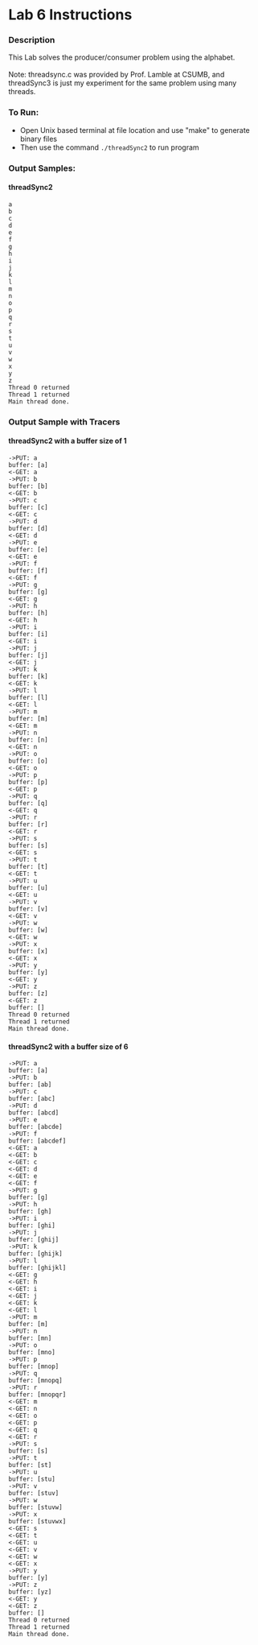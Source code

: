 # Lab 6 Instructions

### Description
This Lab solves the producer/consumer problem using the alphabet.
<br /><br />Note: threadsync.c was provided by Prof. Lamble at CSUMB, and threadSync3 is just my experiment for the same problem using many threads.

### To Run:
* Open Unix based terminal at file location and use "make" to generate binary files
* Then use the command `./threadSync2` to run program

### Output Samples:
#### threadSync2 
```
a
b
c
d
e
f
g
h
i
j
k
l
m
n
o
p
q
r
s
t
u
v
w
x
y
z
Thread 0 returned
Thread 1 returned
Main thread done.
```

### Output Sample with Tracers
#### threadSync2 with a buffer size of 1
```
->PUT: a   
buffer: [a]
<-GET: a   
->PUT: b   
buffer: [b]
<-GET: b   
->PUT: c   
buffer: [c]
<-GET: c   
->PUT: d   
buffer: [d]
<-GET: d   
->PUT: e   
buffer: [e]
<-GET: e   
->PUT: f   
buffer: [f]
<-GET: f   
->PUT: g
buffer: [g]
<-GET: g
->PUT: h
buffer: [h]
<-GET: h
->PUT: i
buffer: [i]
<-GET: i
->PUT: j
buffer: [j]
<-GET: j
->PUT: k
buffer: [k]
<-GET: k
->PUT: l
buffer: [l]
<-GET: l
->PUT: m
buffer: [m]
<-GET: m
->PUT: n
buffer: [n]
<-GET: n
->PUT: o
buffer: [o]
<-GET: o
->PUT: p
buffer: [p]
<-GET: p
->PUT: q
buffer: [q]
<-GET: q
->PUT: r
buffer: [r]
<-GET: r
->PUT: s
buffer: [s]
<-GET: s
->PUT: t
buffer: [t]
<-GET: t
->PUT: u
buffer: [u]
<-GET: u
->PUT: v
buffer: [v]
<-GET: v
->PUT: w
buffer: [w]
<-GET: w
->PUT: x
buffer: [x]
<-GET: x
->PUT: y
buffer: [y]
<-GET: y
->PUT: z
buffer: [z]
<-GET: z
buffer: []
Thread 0 returned
Thread 1 returned
Main thread done.
```
#### threadSync2 with a buffer size of 6
```
->PUT: a        
buffer: [a]     
->PUT: b        
buffer: [ab]    
->PUT: c        
buffer: [abc]   
->PUT: d        
buffer: [abcd]  
->PUT: e        
buffer: [abcde] 
->PUT: f        
buffer: [abcdef]
<-GET: a        
<-GET: b        
<-GET: c        
<-GET: d        
<-GET: e        
<-GET: f        
->PUT: g        
buffer: [g]     
->PUT: h        
buffer: [gh]    
->PUT: i        
buffer: [ghi]   
->PUT: j
buffer: [ghij]
->PUT: k
buffer: [ghijk]
->PUT: l
buffer: [ghijkl]
<-GET: g
<-GET: h
<-GET: i
<-GET: j
<-GET: k
<-GET: l
->PUT: m
buffer: [m]
->PUT: n
buffer: [mn]
->PUT: o
buffer: [mno]
->PUT: p
buffer: [mnop]
->PUT: q
buffer: [mnopq]
->PUT: r
buffer: [mnopqr]
<-GET: m
<-GET: n
<-GET: o
<-GET: p
<-GET: q
<-GET: r
->PUT: s
buffer: [s]
->PUT: t
buffer: [st]
->PUT: u
buffer: [stu]
->PUT: v
buffer: [stuv]
->PUT: w
buffer: [stuvw]
->PUT: x
buffer: [stuvwx]
<-GET: s
<-GET: t
<-GET: u
<-GET: v
<-GET: w
<-GET: x
->PUT: y
buffer: [y]
->PUT: z
buffer: [yz]
<-GET: y
<-GET: z
buffer: []
Thread 0 returned
Thread 1 returned
Main thread done.
```